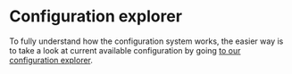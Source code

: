 <!-- This file has been generated using
     the "@coffeekraken/s-markdown-builder" package.
     !!! Do not edit it directly... -->


<!-- body -->

<!--
/**
* @name            Configuration explorer
* @namespace       doc.config
* @type            Markdown
* @platform        md
* @status          stable
* @menu            Documentation / Configuration           /doc/config/explorer
*
* @since           2.0.0
* @author    Olivier Bossel <olivier.bossel@gmail.com> (https://coffeekraken.io)
*/
-->

# Configuration explorer

To fully understand how the configuration system works, the easier way is to take a look at current available configuration by going [to our configuration explorer](/config/explorer).

